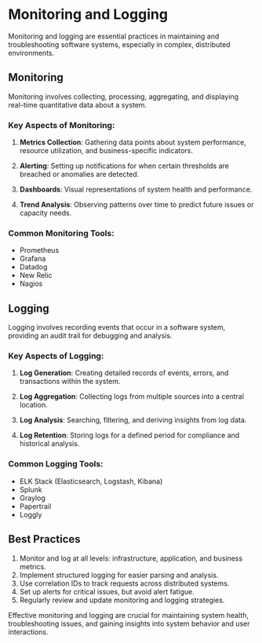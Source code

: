 # Monitoring and Logging

Monitoring and logging are essential practices in maintaining and troubleshooting software systems, especially in complex, distributed environments.

## Monitoring

Monitoring involves collecting, processing, aggregating, and displaying real-time quantitative data about a system.

### Key Aspects of Monitoring:

1. **Metrics Collection**: Gathering data points about system performance, resource utilization, and business-specific indicators.

2. **Alerting**: Setting up notifications for when certain thresholds are breached or anomalies are detected.

3. **Dashboards**: Visual representations of system health and performance.

4. **Trend Analysis**: Observing patterns over time to predict future issues or capacity needs.

### Common Monitoring Tools:
- Prometheus
- Grafana
- Datadog
- New Relic
- Nagios

## Logging

Logging involves recording events that occur in a software system, providing an audit trail for debugging and analysis.

### Key Aspects of Logging:

1. **Log Generation**: Creating detailed records of events, errors, and transactions within the system.

2. **Log Aggregation**: Collecting logs from multiple sources into a central location.

3. **Log Analysis**: Searching, filtering, and deriving insights from log data.

4. **Log Retention**: Storing logs for a defined period for compliance and historical analysis.

### Common Logging Tools:
- ELK Stack (Elasticsearch, Logstash, Kibana)
- Splunk
- Graylog
- Papertrail
- Loggly

## Best Practices

1. Monitor and log at all levels: infrastructure, application, and business metrics.
2. Implement structured logging for easier parsing and analysis.
3. Use correlation IDs to track requests across distributed systems.
4. Set up alerts for critical issues, but avoid alert fatigue.
5. Regularly review and update monitoring and logging strategies.

Effective monitoring and logging are crucial for maintaining system health, troubleshooting issues, and gaining insights into system behavior and user interactions.

